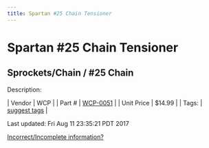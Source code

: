 ```yaml
---
title: Spartan #25 Chain Tensioner
---
```


# Spartan #25 Chain Tensioner
## Sprockets/Chain / #25 Chain
Description: 	 

| Vendor | WCP | 
| Part # | [WCP-0051](http://www.wcproducts.net/WCP-0051) | 
| Unit Price | $14.99 | 
| Tags: | [suggest tags](https://docs.google.com/forms/d/e/1FAIpQLSeWyY8v3RgOty-MyWmh9U0iivNYN_molChYyS-0U-o-kOAv_g/viewform) | 

Last updated: Fri Aug 11 23:35:21 PDT 2017

 [Incorrect/Incomplete information?](https://docs.google.com/forms/d/e/1FAIpQLSeWyY8v3RgOty-MyWmh9U0iivNYN_molChYyS-0U-o-kOAv_g/viewform)